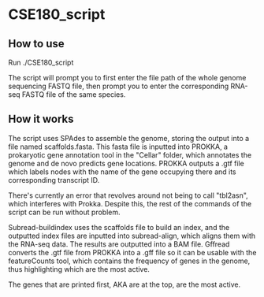 # CSE180_script

## How to use
Run ./CSE180_script

The script will prompt you to first enter the file path of the whole genome sequencing FASTQ file, then prompt you to enter the corresponding RNA-seq FASTQ file of the same species.

## How it works

The script uses SPAdes to assemble the genome, storing the output into a file named scaffolds.fasta. This fasta file is inputted into PROKKA,
a prokaryotic gene annotation tool in the "Cellar" folder, which annotates the genome and de novo predicts gene locations. 
PROKKA outputs a .gtf file which labels nodes with the name of the gene occupying there and its corresponding transcript ID.

There's currently an error that revolves around not being to call "tbl2asn", which interferes with Prokka. Despite this, the rest of the commands of the script can be run without problem. 

Subread-buildindex uses the scaffolds file to build an index, and the outputted index files are inputted into 
subread-align, which aligns them with the RNA-seq data. The results are outputted into a BAM file. Gffread converts the .gtf file from PROKKA into a 
.gff file so it can be usable with the featureCounts tool, which contains the frequency of genes in the genome, thus highlighting which are the most active.

The genes that are printed first, AKA are at the top, are the most active.